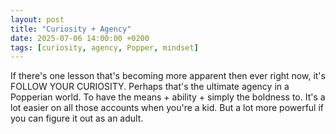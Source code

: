```yaml
---
layout: post
title: "Curiosity + Agency"
date: 2025-07-06 14:00:00 +0200
tags: [curiosity, agency, Popper, mindset]
---
```


If there's one lesson that's becoming more apparent then ever right now, it's FOLLOW YOUR CURIOSITY. Perhaps that's the ultimate agency in a Popperian world. To have the means + ability + simply the boldness to. It's a lot easier on all those accounts when you're a kid. But a lot more powerful if you can figure it out as an adult.
